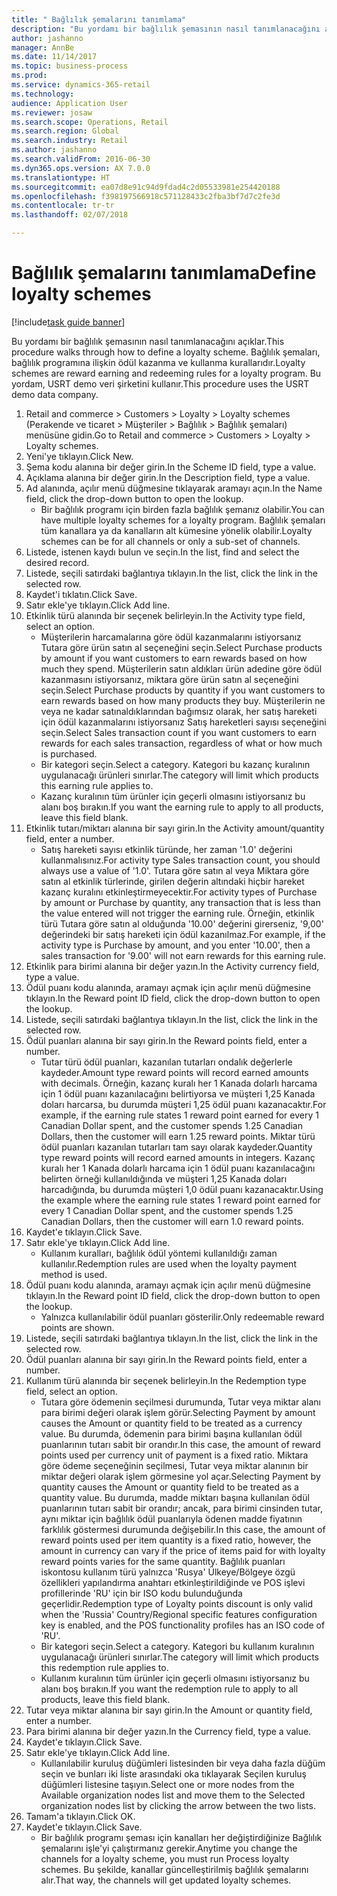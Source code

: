 ```yaml
--- 
title: " Bağlılık şemalarını tanımlama"
description: "Bu yordamı bir bağlılık şemasının nasıl tanımlanacağını açıklar."
author: jashanno
manager: AnnBe
ms.date: 11/14/2017
ms.topic: business-process
ms.prod: 
ms.service: dynamics-365-retail
ms.technology: 
audience: Application User
ms.reviewer: josaw
ms.search.scope: Operations, Retail
ms.search.region: Global
ms.search.industry: Retail
ms.author: jashanno
ms.search.validFrom: 2016-06-30
ms.dyn365.ops.version: AX 7.0.0
ms.translationtype: HT
ms.sourcegitcommit: ea07d8e91c94d9fdad4c2d05533981e254420188
ms.openlocfilehash: f398197566918c571128433c2fba3bf7d7c2fe3d
ms.contentlocale: tr-tr
ms.lasthandoff: 02/07/2018

---
```


# <a name="define-loyalty-schemes"></a><span data-ttu-id="02dbc-103"> Bağlılık şemalarını tanımlama</span><span class="sxs-lookup"><span data-stu-id="02dbc-103">Define loyalty schemes</span></span>

[!include[task guide banner](../includes/task-guide-banner.md)]

<span data-ttu-id="02dbc-104">Bu yordamı bir bağlılık şemasının nasıl tanımlanacağını açıklar.</span><span class="sxs-lookup"><span data-stu-id="02dbc-104">This procedure walks through how to define a loyalty scheme.</span></span> <span data-ttu-id="02dbc-105">Bağlılık şemaları, bağlılık programına ilişkin ödül kazanma ve kullanma kurallarıdır.</span><span class="sxs-lookup"><span data-stu-id="02dbc-105">Loyalty schemes are reward earning and redeeming rules for a loyalty program.</span></span> <span data-ttu-id="02dbc-106">Bu yordam, USRT demo veri şirketini kullanır.</span><span class="sxs-lookup"><span data-stu-id="02dbc-106">This procedure uses the USRT demo data company.</span></span>

1. <span data-ttu-id="02dbc-107">Retail and commerce > Customers > Loyalty > Loyalty schemes (Perakende ve ticaret > Müşteriler > Bağlılık > Bağlılık şemaları) menüsüne gidin.</span><span class="sxs-lookup"><span data-stu-id="02dbc-107">Go to Retail and commerce > Customers > Loyalty > Loyalty schemes.</span></span>
2. <span data-ttu-id="02dbc-108">Yeni'ye tıklayın.</span><span class="sxs-lookup"><span data-stu-id="02dbc-108">Click New.</span></span>
3. <span data-ttu-id="02dbc-109">Şema kodu alanına bir değer girin.</span><span class="sxs-lookup"><span data-stu-id="02dbc-109">In the Scheme ID field, type a value.</span></span>
4. <span data-ttu-id="02dbc-110">Açıklama alanına bir değer girin.</span><span class="sxs-lookup"><span data-stu-id="02dbc-110">In the Description field, type a value.</span></span>
5. <span data-ttu-id="02dbc-111">Ad alanında, açılır menü düğmesine tıklayarak aramayı açın.</span><span class="sxs-lookup"><span data-stu-id="02dbc-111">In the Name field, click the drop-down button to open the lookup.</span></span>
    * <span data-ttu-id="02dbc-112">Bir bağlılık programı için birden fazla bağlılık şemanız olabilir.</span><span class="sxs-lookup"><span data-stu-id="02dbc-112">You can have multiple loyalty schemes for a loyalty program.</span></span> <span data-ttu-id="02dbc-113">Bağlılık şemaları tüm kanallara ya da kanalların alt kümesine yönelik olabilir.</span><span class="sxs-lookup"><span data-stu-id="02dbc-113">Loyalty schemes can be for all channels or only a sub-set of channels.</span></span>  
6. <span data-ttu-id="02dbc-114">Listede, istenen kaydı bulun ve seçin.</span><span class="sxs-lookup"><span data-stu-id="02dbc-114">In the list, find and select the desired record.</span></span>
7. <span data-ttu-id="02dbc-115">Listede, seçili satırdaki bağlantıya tıklayın.</span><span class="sxs-lookup"><span data-stu-id="02dbc-115">In the list, click the link in the selected row.</span></span>
8. <span data-ttu-id="02dbc-116">Kaydet'i tıklatın.</span><span class="sxs-lookup"><span data-stu-id="02dbc-116">Click Save.</span></span>
9. <span data-ttu-id="02dbc-117">Satır ekle'ye tıklayın.</span><span class="sxs-lookup"><span data-stu-id="02dbc-117">Click Add line.</span></span>
10. <span data-ttu-id="02dbc-118">Etkinlik türü alanında bir seçenek belirleyin.</span><span class="sxs-lookup"><span data-stu-id="02dbc-118">In the Activity type field, select an option.</span></span>
    * <span data-ttu-id="02dbc-119">Müşterilerin harcamalarına göre ödül kazanmalarını istiyorsanız Tutara göre ürün satın al seçeneğini seçin.</span><span class="sxs-lookup"><span data-stu-id="02dbc-119">Select Purchase products by amount if you want customers to earn rewards based on how much they spend.</span></span> <span data-ttu-id="02dbc-120">Müşterilerin satın aldıkları ürün adedine göre ödül kazanmasını istiyorsanız, miktara göre ürün satın al seçeneğini seçin.</span><span class="sxs-lookup"><span data-stu-id="02dbc-120">Select Purchase products by quantity if you want customers to earn rewards based on how many products they buy.</span></span>  <span data-ttu-id="02dbc-121">Müşterilerin ne veya ne kadar satınaldıklarından bağımsız olarak, her satış hareketi için ödül kazanmalarını istiyorsanız Satış hareketleri sayısı seçeneğini seçin.</span><span class="sxs-lookup"><span data-stu-id="02dbc-121">Select Sales transaction count if you want customers to earn rewards for each sales transaction, regardless of what or how much is purchased.</span></span>  
    * <span data-ttu-id="02dbc-122">Bir kategori seçin.</span><span class="sxs-lookup"><span data-stu-id="02dbc-122">Select a category.</span></span> <span data-ttu-id="02dbc-123">Kategori bu kazanç kuralının uygulanacağı ürünleri sınırlar.</span><span class="sxs-lookup"><span data-stu-id="02dbc-123">The category will limit which products this earning rule applies to.</span></span>  
    * <span data-ttu-id="02dbc-124">Kazanç kuralının tüm ürünler için geçerli olmasını istiyorsanız bu alanı boş bırakın.</span><span class="sxs-lookup"><span data-stu-id="02dbc-124">If you want the earning rule to apply to all products, leave this field blank.</span></span>  
11. <span data-ttu-id="02dbc-125">Etkinlik tutarı/miktarı alanına bir sayı girin.</span><span class="sxs-lookup"><span data-stu-id="02dbc-125">In the Activity amount/quantity field, enter a number.</span></span>
    *  <span data-ttu-id="02dbc-126">Satış hareketi sayısı etkinlik türünde, her zaman '1.0' değerini kullanmalısınız.</span><span class="sxs-lookup"><span data-stu-id="02dbc-126">For activity type Sales transaction count, you should always use a value of '1.0'.</span></span> <span data-ttu-id="02dbc-127">Tutara göre satın al veya Miktara göre satın al etkinlik türlerinde, girilen değerin altındaki hiçbir hareket kazanç kuralını etkinleştirmeyecektir.</span><span class="sxs-lookup"><span data-stu-id="02dbc-127">For activity types of Purchase by amount or Purchase by quantity, any transaction that is less than the value entered will not trigger the earning rule.</span></span> <span data-ttu-id="02dbc-128">Örneğin, etkinlik türü Tutara göre satın al olduğunda '10.00' değerini girerseniz, '9,00' değerindeki bir satış hareketi için ödül kazanılmaz.</span><span class="sxs-lookup"><span data-stu-id="02dbc-128">For example, if the activity type is Purchase by amount, and you enter '10.00', then a sales transaction for '9.00' will not earn rewards for this earning rule.</span></span>  
12. <span data-ttu-id="02dbc-129">Etkinlik para birimi alanına bir değer yazın.</span><span class="sxs-lookup"><span data-stu-id="02dbc-129">In the Activity currency field, type a value.</span></span>
13. <span data-ttu-id="02dbc-130">Ödül puanı kodu alanında, aramayı açmak için açılır menü düğmesine tıklayın.</span><span class="sxs-lookup"><span data-stu-id="02dbc-130">In the Reward point ID field, click the drop-down button to open the lookup.</span></span>
14. <span data-ttu-id="02dbc-131">Listede, seçili satırdaki bağlantıya tıklayın.</span><span class="sxs-lookup"><span data-stu-id="02dbc-131">In the list, click the link in the selected row.</span></span>
15. <span data-ttu-id="02dbc-132">Ödül puanları alanına bir sayı girin.</span><span class="sxs-lookup"><span data-stu-id="02dbc-132">In the Reward points field, enter a number.</span></span>
    * <span data-ttu-id="02dbc-133">Tutar türü ödül puanları, kazanılan tutarları ondalık değerlerle kaydeder.</span><span class="sxs-lookup"><span data-stu-id="02dbc-133">Amount type reward points will record earned amounts with decimals.</span></span> <span data-ttu-id="02dbc-134">Örneğin, kazanç kuralı her 1 Kanada dolarlı harcama için 1 ödül puanı kazanılacağını belirtiyorsa ve müşteri 1,25 Kanada doları harcarsa, bu durumda müşteri 1,25 ödül puanı kazanacaktır.</span><span class="sxs-lookup"><span data-stu-id="02dbc-134">For example, if the earning rule states 1 reward point earned for every 1 Canadian Dollar spent, and the customer spends 1.25 Canadian Dollars, then the customer will earn 1.25 reward points.</span></span> <span data-ttu-id="02dbc-135">Miktar türü ödül puanları kazanılan tutarları tam sayı olarak kaydeder.</span><span class="sxs-lookup"><span data-stu-id="02dbc-135">Quantity type reward points will record earned amounts in integers.</span></span> <span data-ttu-id="02dbc-136">Kazanç kuralı her 1 Kanada dolarlı harcama için 1 ödül puanı kazanılacağını belirten örneği kullanıldığında ve müşteri 1,25 Kanada doları harcadığında, bu durumda müşteri 1,0 ödül puanı kazanacaktır.</span><span class="sxs-lookup"><span data-stu-id="02dbc-136">Using the example where the earning rule states 1 reward point earned for every 1 Canadian Dollar spent, and the customer spends 1.25 Canadian Dollars, then the customer will earn 1.0 reward points.</span></span>  
16. <span data-ttu-id="02dbc-137">Kaydet'e tıklayın.</span><span class="sxs-lookup"><span data-stu-id="02dbc-137">Click Save.</span></span>
17. <span data-ttu-id="02dbc-138">Satır ekle'ye tıklayın.</span><span class="sxs-lookup"><span data-stu-id="02dbc-138">Click Add line.</span></span>
    * <span data-ttu-id="02dbc-139">Kullanım kuralları, bağlılık ödül yöntemi kullanıldığı zaman kullanılır.</span><span class="sxs-lookup"><span data-stu-id="02dbc-139">Redemption rules are used when the loyalty payment method is used.</span></span>  
18. <span data-ttu-id="02dbc-140">Ödül puanı kodu alanında, aramayı açmak için açılır menü düğmesine tıklayın.</span><span class="sxs-lookup"><span data-stu-id="02dbc-140">In the Reward point ID field, click the drop-down button to open the lookup.</span></span>
    * <span data-ttu-id="02dbc-141">Yalnızca kullanılabilir ödül puanları gösterilir.</span><span class="sxs-lookup"><span data-stu-id="02dbc-141">Only redeemable reward points are shown.</span></span>  
19. <span data-ttu-id="02dbc-142">Listede, seçili satırdaki bağlantıya tıklayın.</span><span class="sxs-lookup"><span data-stu-id="02dbc-142">In the list, click the link in the selected row.</span></span>
20. <span data-ttu-id="02dbc-143">Ödül puanları alanına bir sayı girin.</span><span class="sxs-lookup"><span data-stu-id="02dbc-143">In the Reward points field, enter a number.</span></span>
21. <span data-ttu-id="02dbc-144">Kullanım türü alanında bir seçenek belirleyin.</span><span class="sxs-lookup"><span data-stu-id="02dbc-144">In the Redemption type field, select an option.</span></span>
    * <span data-ttu-id="02dbc-145">Tutara göre ödemenin seçilmesi durumunda, Tutar veya miktar alanı para birimi değeri olarak işlem görür.</span><span class="sxs-lookup"><span data-stu-id="02dbc-145">Selecting Payment by amount causes the Amount or quantity field to be treated as a currency value.</span></span> <span data-ttu-id="02dbc-146">Bu durumda, ödemenin para birimi başına kullanılan ödül puanlarının tutarı sabit bir orandır.</span><span class="sxs-lookup"><span data-stu-id="02dbc-146">In this case, the amount of reward points used per currency unit of payment is a fixed ratio.</span></span> <span data-ttu-id="02dbc-147">Miktara göre ödeme seçeneğinin seçilmesi, Tutar veya miktar alanının bir miktar değeri olarak işlem görmesine yol açar.</span><span class="sxs-lookup"><span data-stu-id="02dbc-147">Selecting Payment by quantity causes the Amount or quantity field to be treated as a quantity value.</span></span> <span data-ttu-id="02dbc-148">Bu durumda, madde miktarı başına kullanılan ödül puanlarının tutarı sabit bir orandır; ancak, para birimi cinsinden tutar, aynı miktar için bağlılık ödül puanlarıyla ödenen madde fiyatının farklılık göstermesi durumunda değişebilir.</span><span class="sxs-lookup"><span data-stu-id="02dbc-148">In this case, the amount of reward points used per item quantity is a fixed ratio, however, the amount in currency can vary if the price of items paid for with loyalty reward points varies for the same quantity.</span></span> <span data-ttu-id="02dbc-149">Bağlılık puanları iskontosu kullanım türü yalnızca 'Rusya' Ülkeye/Bölgeye özgü özellikleri yapılandırma anahtarı etkinleştirildiğinde ve POS işlevi profillerinde 'RU' için bir ISO kodu bulunduğunda geçerlidir.</span><span class="sxs-lookup"><span data-stu-id="02dbc-149">Redemption type of Loyalty points discount is only valid when the 'Russia' Country/Regional specific features configuration key is enabled, and the POS functionality profiles has an ISO code of 'RU'.</span></span>  
    * <span data-ttu-id="02dbc-150">Bir kategori seçin.</span><span class="sxs-lookup"><span data-stu-id="02dbc-150">Select a category.</span></span> <span data-ttu-id="02dbc-151">Kategori bu kullanım kuralının uygulanacağı ürünleri sınırlar.</span><span class="sxs-lookup"><span data-stu-id="02dbc-151">The category will limit which products this redemption rule applies to.</span></span>  
    * <span data-ttu-id="02dbc-152">Kullanım kuralının tüm ürünler için geçerli olmasını istiyorsanız bu alanı boş bırakın.</span><span class="sxs-lookup"><span data-stu-id="02dbc-152">If you want the redemption rule to apply to all products, leave this field blank.</span></span>  
22. <span data-ttu-id="02dbc-153">Tutar veya miktar alanına bir sayı girin.</span><span class="sxs-lookup"><span data-stu-id="02dbc-153">In the Amount or quantity field, enter a number.</span></span>
23. <span data-ttu-id="02dbc-154">Para birimi alanına bir değer yazın.</span><span class="sxs-lookup"><span data-stu-id="02dbc-154">In the Currency field, type a value.</span></span>
24. <span data-ttu-id="02dbc-155">Kaydet'e tıklayın.</span><span class="sxs-lookup"><span data-stu-id="02dbc-155">Click Save.</span></span>
25. <span data-ttu-id="02dbc-156">Satır ekle'ye tıklayın.</span><span class="sxs-lookup"><span data-stu-id="02dbc-156">Click Add line.</span></span>
    * <span data-ttu-id="02dbc-157">Kullanılabilir kuruluş düğümleri listesinden bir veya daha fazla düğüm seçin ve bunları iki liste arasındaki oka tıklayarak Seçilen kuruluş düğümleri listesine taşıyın.</span><span class="sxs-lookup"><span data-stu-id="02dbc-157">Select one or more nodes from the Available organization nodes list and move them to the Selected organization nodes list by clicking the arrow between the two lists.</span></span>  
26. <span data-ttu-id="02dbc-158">Tamam'a tıklayın.</span><span class="sxs-lookup"><span data-stu-id="02dbc-158">Click OK.</span></span>
27. <span data-ttu-id="02dbc-159">Kaydet'e tıklayın.</span><span class="sxs-lookup"><span data-stu-id="02dbc-159">Click Save.</span></span>
    * <span data-ttu-id="02dbc-160">Bir bağlılık programı şeması için kanalları her değiştirdiğinize Bağlılık şemalarını işle'yi çalıştırmanız gerekir.</span><span class="sxs-lookup"><span data-stu-id="02dbc-160">Anytime you change the channels for a loyalty scheme, you must run Process loyalty schemes.</span></span> <span data-ttu-id="02dbc-161">Bu şekilde, kanallar güncelleştirilmiş bağlılık şemalarını alır.</span><span class="sxs-lookup"><span data-stu-id="02dbc-161">That way, the channels will get updated loyalty schemes.</span></span>  


